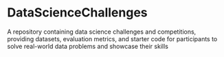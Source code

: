 # DataScienceChallenges
A repository containing data science challenges and competitions, providing datasets, evaluation metrics, and starter code for participants to solve real-world data problems and showcase their skills

